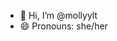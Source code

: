 - 👋 Hi, I’m @mollyylt
- 😄 Pronouns: she/her

<!---
mollyylt/mollyylt is a ✨ special ✨ repository because its `README.md` (this file) appears on your GitHub profile.
You can click the Preview link to take a look at your changes.
--->
